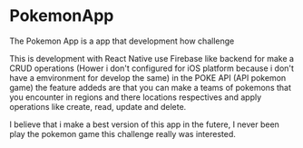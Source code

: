 # PokemonApp
The Pokemon App is a app that development how challenge 

This is development with React Native use Firebase like backend for make a CRUD operations (Hower i don't configured for iOS platform because i don't have a emvironment for develop the same) in the POKE API (API pokemon game) 
the feature addeds are that you can make a teams of pokemons that you encounter in regions and there locations respectives 
and apply operations like create, read, update and delete.



I believe that i make a best version of this app in the futere, 
I never been play the pokemon game this challenge really was interested.
